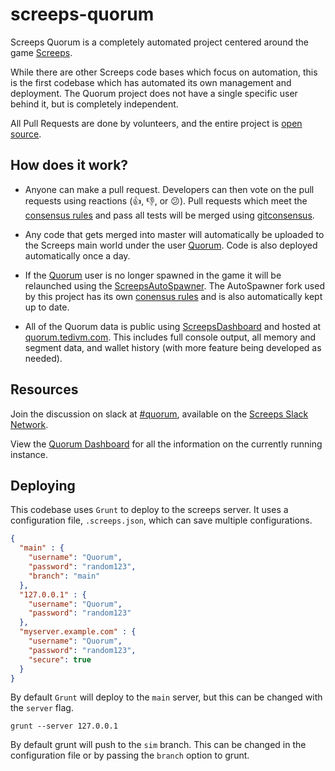 # screeps-quorum

Screeps Quorum is a completely automated project centered around the game [Screeps](https://screeps.com/).

While there are other Screeps code bases which focus on automation, this is the first codebase which has automated its own management and deployment. The Quorum project does not have a single specific user behind it, but is completely independent.

All Pull Requests are done by volunteers, and the entire project is [open source](https://github.com/ScreepsQuorum/screeps-quorum/blob/master/LICENSE).


## How does it work?

* Anyone can make a pull request. Developers can then vote on the pull requests using reactions (:+1:, :-1:, or :confused:). Pull requests which meet the [consensus rules](https://github.com/ScreepsQuorum/screeps-quorum/blob/master/.gitconsensus.yaml) and pass all tests will be merged using [gitconsensus](https://pypi.python.org/pypi/gitconsensus).

* Any code that gets merged into master will automatically be uploaded to the Screeps main world under the user [Quorum](https://screeps.com/a/#!/profile/Quorum). Code is also deployed automatically once a day.

* If the [Quorum](https://screeps.com/a/#!/profile/Quorum) user is no longer spawned in the game it will be relaunched using the [ScreepsAutoSpawner](https://github.com/tedivm/ScreepsAutoSpawner). The AutoSpawner fork used by this project has its own [conensus rules](https://github.com/ScreepsQuorum/ScreepsAutoSpawner/blob/master/.gitconsensus.yaml) and is also automatically kept up to date.

* All of the Quorum data is public using [ScreepsDashboard](https://github.com/tedivm/ScreepsDashboard) and hosted at [quorum.tedivm.com](http://quorum.tedivm.com/). This includes full console output, all memory and segment data, and wallet history (with more feature being developed as needed).


## Resources

Join the discussion on slack at [#quorum](https://screeps.slack.com/messages/quorum/), available on the [Screeps Slack Network](http://chat.screeps.com/).

View the [Quorum Dashboard](http://quorum.tedivm.com/) for all the information on the currently running instance.


## Deploying

This codebase uses `Grunt` to deploy to the screeps server. It uses a configuration file, `.screeps.json`, which can save multiple configurations.

```json
{
  "main" : {
    "username": "Quorum",
    "password": "random123",
    "branch": "main"
  },
  "127.0.0.1" : {
    "username": "Quorum",
    "password": "random123"
  },
  "myserver.example.com" : {
    "username": "Quorum",
    "password": "random123",
    "secure": true
  }
}
```

By default `Grunt` will deploy to the `main` server, but this can be changed with the `server` flag.

```
grunt --server 127.0.0.1
```

By default grunt will push to the `sim` branch. This can be changed in the configuration file or by passing the `branch` option to grunt.

